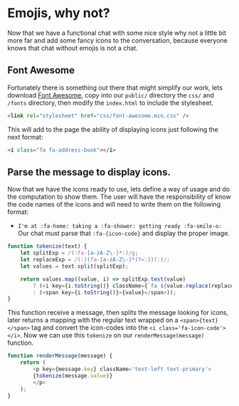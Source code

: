 # Emojis, why not?
Now that we have a functional chat with some nice style why not a little bit more far and add some fancy icons to the conversation, because everyone knows that chat without emojis is not a chat.
## Font Awesome
Fortunately there is something out there that might simplify our work, lets download [Font Awesome](fontawesome.io), copy into our `public/` directory the `css/` and `/fonts` directory, then modify the `index.html` to include the stylesheet.
```html
<link rel="stylesheet" href="css/font-awesome.min.css" />
```
This will add to the page the ability of displaying icons just following the next format:
```html
<i class="fa fa-address-book"></i>
```
## Parse the message to display icons.
Now that we have the icons ready to use, lets define a way of usage and do the computation to show them. The user will have the responsibility of know the code names of the icons and will need to write them on the following format:
- `I'm at :fa-home: taking a :fa-shower: getting ready :fa-smile-o:`
Our chat must parse that `:fa-{icon-code}` and display the proper image.
```js
function tokenize(text) {
    let splitExp = /(:fa-[a-zA-Z\-]*:)/g;
    let replaceExp = /(:)(fa-[a-zA-Z\-]*(?=:))(:)/;
    let values = text.split(splitExp);

    return values.map((value, i) => splitExp.test(value) 
        ? (<i key={i.toString()} className={`fa ${value.replace(replaceExp, '$2')}`} aria-hidden="true"></i>) 
        : (<span key={i.toString()}>{value}</span>));
}
```
This function receive a message, then splits the message looking for icons, later returns a mapping with the regular text wrapped on a `<span>{text}</span>` tag and convert the icon-codes into the `<i class='fa-icon-code'></i>`. Now we can use this `tokenize` on our `renderMessage(message)` function.
```js
function renderMessage(message) {
    return (
        <p key={message.key} className='text-left text-primary'>
        {tokenize(message.value)}
        </p>
    );
}
```
